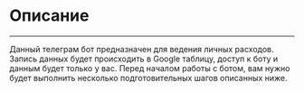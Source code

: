 # Описание
____
Данный телеграм бот предназначен для ведения личных расходов. 
Запись данных будет происходить в Google таблицу, доступ к боту и данным будет только у вас.
Перед началом работы с ботом, вам нужно будет выполнить несколько подготовительных шагов описанных ниже.

